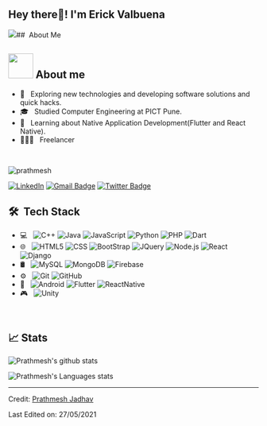 <h2> Hey there👋! I'm Erick Valbuena </h2>

<img src="https://readme-typing-svg.herokuapp.com?font=Time+New+Roman&color=%23C8BE25&size=25&center=true&vCenter=true&width=600&height=100&lines=Software+Engineer+@bld.ai;Computer+Science+Student;Competitive+Programmer;2x+ACPC+Finalist;Expert+on+Codeforces;Division+1+on+Codechef+(5+Stars);4+Kyu+on+Atcoder;Always+learning+new+things">##  &nbsp;About Me 

## <picture><img src = "https://github.com/7oSkaaa/7oSkaaa/blob/main/Images/about_me.gif?raw=true" width = 50px></picture> About me

<picture>

- 🤔 &nbsp; Exploring new technologies and developing software solutions and quick hacks.
- 🎓 &nbsp; Studied Computer Engineering at PICT Pune.
- 💼 &nbsp; Learning about Native Application Development(Flutter and React Native).
- 👨🏻‍💻 &nbsp; Freelancer 

<br>
<p align="left"> <img src="https://komarev.com/ghpvc/?username=prathmesh16&label=Profile%20views&color=0e75b6&style=flat" alt="prathmesh" /> </p>

[![LinkedIn](https://img.shields.io/badge/-Prathmesh%20Jadhav-blue?style=plastic&logo=linkedin&logoColor=white&link=https://www.linkedin.com/in/prathmesh-jadhav-4933ab172/)](https://www.linkedin.com/in/prathmesh-jadhav-4933ab172/)
[![Gmail Badge](https://img.shields.io/badge/-prajadhav1243@gmail.com-c14438?style=flat-square&logo=Gmail&logoColor=white&link=mailto:prajadhav1243@gmail.com)](mailto:prajadhav1243@gmail.com)
[![Twitter Badge](https://img.shields.io/badge/-@Prathmesh_J29-1ca0f1?style=flat-square&labelColor=1ca0f1&logo=twitter&logoColor=white&link=https://twitter.com/Prathmesh_J29)](https://twitter.com/Prathmesh_J29)


## 🛠 &nbsp;Tech Stack

- 💻 &nbsp;
  ![C++](https://img.shields.io/badge/-C++-333333?style=flat&logo=C%2B%2B&logoColor=00599C)
  ![Java](https://img.shields.io/badge/-Java-333333?style=flat&logo=Java&logoColor=007396)
  ![JavaScript](https://img.shields.io/badge/-JavaScript-333333?style=flat&logo=javascript)
  ![Python](https://img.shields.io/badge/-Python-333333?style=flat&logo=python)
  ![PHP](https://img.shields.io/badge/-PHP-333333?style=flat&logo=php)
  ![Dart](https://img.shields.io/badge/-Dart-333333?style=flat&logo=dart)
- 🌐 &nbsp;
  ![HTML5](https://img.shields.io/badge/-HTML5-333333?style=flat&logo=HTML5)
  ![CSS](https://img.shields.io/badge/-CSS-333333?style=flat&logo=CSS3&logoColor=1572B6)
  ![BootStrap](https://img.shields.io/badge/-BootStrap-333333?style=flat&logo=bootstrap&logoColor=1572B6)
  ![JQuery](https://img.shields.io/badge/-JQuery-333333?style=flat&logo=jquery)
  ![Node.js](https://img.shields.io/badge/-Node.js-333333?style=flat&logo=node.js)
  ![React](https://img.shields.io/badge/-React-333333?style=flat&logo=react)
  ![Django](https://img.shields.io/badge/-Django-333333?style=flat&logo=django)
- 🛢 &nbsp;
  ![MySQL](https://img.shields.io/badge/-MySQL-333333?style=flat&logo=mysql)
  ![MongoDB](https://img.shields.io/badge/-MongoDB-333333?style=flat&logo=mongodb)
  ![Firebase](https://img.shields.io/badge/-Firebase-333333?style=flat&logo=firebase)
- ⚙️ &nbsp;
  ![Git](https://img.shields.io/badge/-Git-333333?style=flat&logo=git)
  ![GitHub](https://img.shields.io/badge/-GitHub-333333?style=flat&logo=github)
- 📱 &nbsp;
  ![Android](https://img.shields.io/badge/-Android-333333?style=flat&logo=android)
  ![Flutter](https://img.shields.io/badge/-Flutter-333333?style=flat&logo=flutter)
  ![ReactNative](https://img.shields.io/badge/-React%20Native-333333?style=flat&logo=react)
- 🎮 &nbsp;
  ![Unity](https://img.shields.io/badge/-Unity-333333?style=flat&logo=unity)
  

<br/>

## 📈 Stats

![Prathmesh's github stats](https://github-readme-stats.vercel.app/api?username=prathmesh16&hide=["issues"]&show_icons=true&line_height=30)

![Prathmesh's Languages stats](https://github-readme-stats.vercel.app/api/top-langs/?username=prathmesh16&theme=buefy&layout=compact&langs_count=10)

----
Credit: [Prathmesh Jadhav](https://github.com/prathmesh16)

Last Edited on: 27/05/2021


<!--
**prathmesh16/prathmesh16** is a ✨ _special_ ✨ repository because its `README.md` (this file) appears on your GitHub profile.

Here are some ideas to get you started:

- 🔭 I’m currently working on ...
- 🌱 I’m currently learning ...
- 👯 I’m looking to collaborate on ...
- 🤔 I’m looking for help with ...
- 💬 Ask me about ...
- 📫 How to reach me: ...
- 😄 Pronouns: ...
- ⚡ Fun fact: ...
-->
